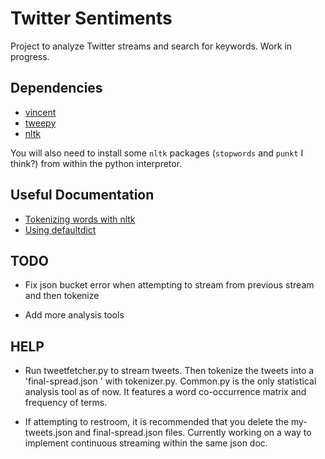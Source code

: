# Twitter Sentiments

Project to analyze Twitter streams and search for keywords. Work in progress.

## Dependencies 
- [vincent](https://vincent.readthedocs.io/en/latest/#)
- [tweepy](https://github.com/tweepy/tweepy)
- [nltk](https://github.com/nltk/nltk)

You will also need to install some `nltk` packages (`stopwords` and `punkt` I think?) from within the python interpretor. 

## Useful Documentation
- [Tokenizing words with nltk](https://pythonspot.com/tokenizing-words-and-sentences-with-nltk/)
- [Using defaultdict](https://medium.com/swlh/python-collections-defaultdict-dictionary-with-default-values-and-automatic-keys-305540540d2a)

## TODO

- Fix json bucket error when attempting to stream from previous stream and then tokenize

- Add more analysis tools

## HELP

- Run tweetfetcher.py to stream tweets. Then tokenize the tweets into a 'final-spread.json ' with tokenizer.py. Common.py is the only statistical analysis tool as of now. It features a word co-occurrence matrix and frequency of terms. 

- If attempting to restroom, it is recommended that you delete the my-tweets.json and final-spread.json files. Currently working on a way to implement continuous streaming within the same json doc.